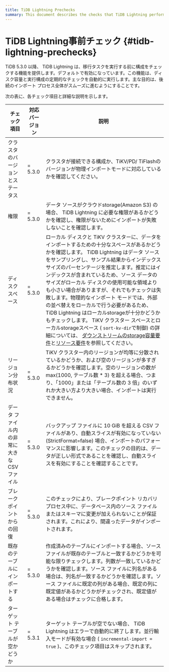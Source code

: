 ```yaml
---
title: TiDB Lightning Prechecks
summary: This document describes the checks that TiDB Lightning performs before performing a data migration task. These precheckes ensure that TiDB Lightning can perform the task smoothly.
---
```


# TiDB Lightning事前チェック {#tidb-lightning-prechecks}

TiDB 5.3.0 以降、 TiDB Lightning は、移行タスクを実行する前に構成をチェックする機能を提供します。デフォルトで有効になっています。この機能は、ディスク容量と実行構成の定期的なチェックを自動的に実行します。主な目的は、後続のインポート プロセス全体がスムーズに進むようにすることです。

次の表に、各チェック項目と詳細な説明を示します。

| チェック項目                    | 対応バージョン | 説明                                                                                                                                                                                                                                                                                                                                                                                                                                                                                                                                                                           |
| ------------------------- | ------- | ---------------------------------------------------------------------------------------------------------------------------------------------------------------------------------------------------------------------------------------------------------------------------------------------------------------------------------------------------------------------------------------------------------------------------------------------------------------------------------------------------------------------------------------------------------------------------- |
| クラスタのバージョンとステータス          | = 5.3.0 | クラスタが接続できる構成か、TiKV/PD/ TiFlashのバージョンが物理インポートモードに対応しているかを確認してください。                                                                                                                                                                                                                                                                                                                                                                                                                                                                                                            |
| 権限                        | = 5.3.0 | データ ソースがクラウドstorage(Amazon S3) の場合、 TiDB Lightning に必要な権限があるかどうかを確認し、権限がないためにインポートが失敗しないことを確認します。                                                                                                                                                                                                                                                                                                                                                                                                                                                                            |
| ディスクスペース                  | = 5.3.0 | ローカル ディスクと TiKV クラスターに、データをインポートするための十分なスペースがあるかどうかを確認します。 TiDB Lightning はデータ ソースをサンプリングし、サンプル結果からインデックス サイズのパーセンテージを推定します。推定にはインデックスが含まれているため、ソース データのサイズがローカル ディスクの使用可能な領域よりも小さい場合がありますが、それでもチェックは失敗します。物理的なインポート モードでは、外部の並べ替えをローカルで行う必要があるため、 TiDB Lightning はローカルstorageが十分かどうかもチェックします。 TiKV クラスター スペースとローカルstorageスペース ( `sort-kv-dir`で制御) の詳細については、 [ダウンストリームのstorage容量要件](/tidb-lightning/tidb-lightning-requirements.md#storage-space-of-the-target-database)と[リソース要件](/tidb-lightning/tidb-lightning-physical-import-mode.md#environment-requirements)を参照してください。 |
| リージョン分布状況                 | = 5.3.0 | TiKV クラスター内のリージョンが均等に分散されているかどうか、および空のリージョンが多すぎるかどうかを確認します。空のリージョンの数が max(1000, テーブル数 * 3) を超える場合、つまり、「1000」または「テーブル数の 3 倍」のいずれか大きい方より大きい場合、インポートは実行できません。                                                                                                                                                                                                                                                                                                                                                                                                                   |
| データ ファイル内の非常に大きな CSV ファイル | = 5.3.0 | バックアップ ファイルに 10 GiB を超える CSV ファイルがあり、自動スライスが有効になっていない (StrictFormat=false) 場合、インポートのパフォーマンスに影響します。このチェックの目的は、データが正しい形式であることを確認し、自動スライスを有効にすることを確認することです。                                                                                                                                                                                                                                                                                                                                                                                                                     |
| ブレークポイントからの回復             | = 5.3.0 | このチェックにより、ブレークポイント リカバリ プロセス中に、データベース内のソース ファイルまたはスキーマに変更が加えられないことが保証されます。これにより、間違ったデータがインポートされます。                                                                                                                                                                                                                                                                                                                                                                                                                                                                           |
| 既存のテーブルにインポートする           | = 5.3.0 | 作成済みのテーブルにインポートする場合、ソース ファイルが既存のテーブルと一致するかどうかを可能な限りチェックします。列数が一致しているかどうかを確認します。ソース ファイルに列名がある場合は、列名が一致するかどうかを確認します。ソース ファイルに既定の列がある場合、既定の列に既定値があるかどうかがチェックされ、既定値がある場合はチェックに合格します。                                                                                                                                                                                                                                                                                                                                                                                            |
| ターゲット テーブルが空かどうか          | = 5.3.1 | ターゲット テーブルが空でない場合、 TiDB Lightning はエラーで自動的に終了します。並行輸入モードが有効な場合 ( `incremental-import = true` )、このチェック項目はスキップされます。                                                                                                                                                                                                                                                                                                                                                                                                                                                            |
